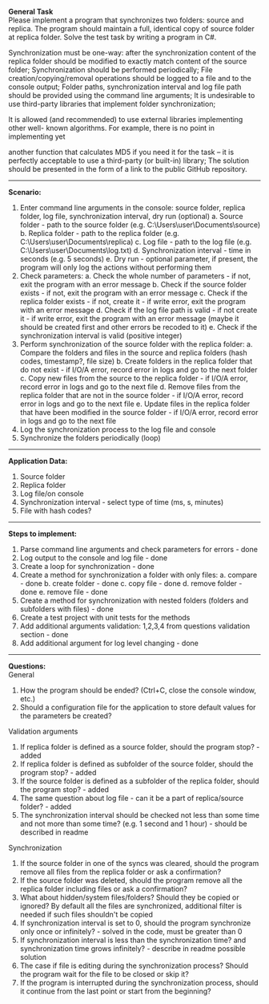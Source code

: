 ﻿**General Task**  
Please implement a program that synchronizes two folders: source and replica.
The program should maintain a full, identical copy of source folder at replica
folder.
Solve the test task by writing a program in C#.

Synchronization must be one-way: after the synchronization content of the replica
folder should be modified to exactly match content of the source folder;
Synchronization should be performed periodically;
File creation/copying/removal operations should be logged to a file and to the
console output;
Folder paths, synchronization interval and log file path should be provided using
the command line arguments;
It is undesirable to use third-party libraries that implement folder synchronization;

It is allowed (and recommended) to use external libraries implementing other well-
known algorithms. For example, there is no point in implementing yet

another function that calculates MD5 if you need it for the task – it is perfectly
acceptable to use a third-party (or built-in) library;
The solution should be presented in the form of a link to the public GitHub repository.

__________________________________________________________________________________________
**Scenario:**
1. Enter command line arguments in the console:	source folder, replica folder, log file, synchronization interval, dry run (optional)
   a. Source folder - path to the source folder (e.g. C:\Users\user\Documents\source)
   b. Replica folder - path to the replica folder (e.g. C:\Users\user\Documents\replica)
   c. Log file - path to the log file (e.g. C:\Users\user\Documents\log.txt)
   d. Synchronization interval - time in seconds (e.g. 5 seconds)
   e. Dry run - optional parameter, if present, the program will only log the actions without performing them	
2. Check parameters:
   a. Check the whole number of parameters - if not, exit the program with an error message
   b. Check if the source folder exists - if not, exit the program with an error message
   c. Check if the replica folder exists - if not, create it - if write error, exit the program with an error message
   d. Check if the log file path is valid - if not create it - if write error, exit the program with an error message (maybe it should be created first and other errors be recoded to it)
   e. Check if the synchronization interval is valid (positive integer)
3. Perform synchronization of the source folder with the replica folder: 
   a. Compare the folders and files in the source and replica folders (hash codes, timestamp?, file size)
   b. Create folders in the replica folder that do not exist - if I/O/A error, record error in logs and go to the next folder
   c. Copy new files from the source to the replica folder - if I/O/A error, record error in logs and go to the next file
   d. Remove files from the replica folder that are not in the source folder - if I/O/A error, record error in logs and go to the next file
   e. Update files in the replica folder that have been modified in the source folder - if I/O/A error, record error in logs and go to the next file
4. Log the synchronization process to the log file and console
5. Synchronize the folders periodically (loop)

___________________________________________________________________________________________
**Application Data:**
1. Source folder
2. Replica folder
3. Log file/on console
4. Synchronization interval - select type of time (ms, s, minutes)
5. File with hash codes?

____________________________________________________________________________________________
**Steps to implement:**
1. Parse command line arguments and check parameters for errors - done
1. Log output to the console and log file - done
1. Create a loop for synchronization - done
1. Create a method for synchronization a folder with only files: 
	a. compare - done
	b. create folder - done
	c. copy file - done
	d. remove folder - done
	e. remove file - done
1. Create a method for synchronization with nested folders (folders and subfolders with files) - done
1. Create a test project with unit tests for the methods
1. Add additional arguments validation: 1,2,3,4 from questions validation section - done
1. Add additional argument for log level changing - done
____________________________________________________________________________________________
**Questions:**  
General  
1. How the program should be ended? (Ctrl+C, close the console window, etc.)  
1. Should a configuration file for the application to store default values for the parameters be created?
 
Validation arguments  
1. If replica folder is defined as a source folder, should the program stop? - added
1. If replica folder is defined as subfolder of the source folder, should the program stop? -  added
1. If the source folder is defined as a subfolder of the replica folder, should the program stop? - added
1. The same question about log file - can it be a part of replica/source folder? - added
1. The synchronization interval should be checked not less than some time and not more than some time? (e.g. 1 second and 1 hour) - should be described in readme  

Synchronization  
1. If the source folder in one of the syncs was cleared, should the program remove all files from the replica folder or ask a confirmation?
1. If the source folder was deleted, should the program remove all the replica folder including files or ask a confirmation?
1. What about hidden/system files/folders? Should they be copied or ignored? By default all the files are synchronized, additional filter is needed if such files shouldn't be copied
1. If synchronization interval is set to 0, should the program synchronize only once or infinitely? - solved in the code, must be greater than 0
1. If synchronization interval is less than the synchronization time? and synchronization time grows infinitely? - describe in readme possible solution
1. The case if file is editing during the synchronization process? Should the program wait for the file to be closed or skip it?
1. If the program is interrupted during the synchronization process, should it continue from the last point or start from the beginning?



